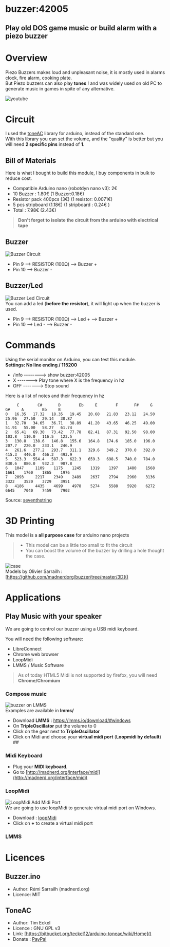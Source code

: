 
# buzzer:42005
## Play old DOS game music or build alarm with a piezo buzzer

# Overview
Piezo Buzzers makes loud and unpleasant noise, it is mostly used in 
alarms clock, fire alarm, cooking plate.    
But Piezo buzzers can also play **tones** ! and was widely used on old PC
to generate music in games in spite of any alternative.

![youtube](zARzPyDOgdU)  

# Circuit

I used the [toneAC](https://bitbucket.org/teckel12/arduino-toneac/wiki/Home) library for arduino, instead of the standard one.   
With this library you can set the volume, and the "quality" is better but you will need **2 specific pins** instead of **1**.    

## Bill of Materials
Here is what I bought to build this module, I buy components in bulk to
reduce cost.

* Compatible Arduino nano (robotdyn nano v3): 2€    
* 10 Buzzer : 1.80€  (1 Buzzer:0.18€)  
* Resistor pack 400pcs (3€) (1 resistor: 0.0071€) 
* 5 pcs stripboard (1.18€) (1 stripboard : 0.24€ )  
* Total : 7.98€ (2.43€)   

> **Don't forget to isolate the circuit from the arduino with electrical tape**

## Buzzer
![Buzzer Circuit](doc/buzzer_wiring_bb.svg)   
* Pin 9 --> RESISTOR (100Ω) --> Buzzer +   
* Pin 10 --> Buzzer -    

## Buzzer/Led
![Buzzer Led Circuit](doc/buzzer_led_wiring_bb.svg)   
You can add a led (**before the resistor**), it will light up when the buzzer
is used.
* Pin 9 --> RESISTOR (100Ω) --> Led + --> Buzzer +   
* Pin 10 --> Led - --> Buzzer -  

# Commands
Using the serial monitor on Arduino, you can test this module.    
**Settings: No line ending / 115200**

* /info --------> show buzzer:42005
* X -------> Play tone where X is the frequency in hz
* OFF -------> Stop sound    

Here is a list of notes and their frequency in hz

```
	 C        C#       D	    Eb	   E	    F	    F#	   G	    G#	   A	    Bb	   B
0	16.35	17.32	18.35	19.45	20.60	21.83	23.12	24.50	25.96	27.50	29.14	30.87
1	32.70	34.65	36.71	38.89	41.20	43.65	46.25	49.00	51.91	55.00	58.27	61.74
2	65.41	69.30	73.42	77.78	82.41	87.31	92.50	98.00	103.8	110.0	116.5	123.5
3	130.8	138.6	146.8	155.6	164.8	174.6	185.0	196.0	207.7	220.0	233.1	246.9
4	261.6	277.2	293.7	311.1	329.6	349.2	370.0	392.0	415.3	440.0	466.2	493.9
5	523.3	554.4	587.3	622.3	659.3	698.5	740.0	784.0	830.6	880.0	932.3	987.8
6	1047	 1109	 1175	 1245	 1319	 1397	 1480	 1568	 1661	 1760	 1865	 1976
7	2093	 2217	 2349	 2489	 2637	 2794	 2960	 3136	 3322	 3520	 3729	 3951
8	4186	 4435	 4699	 4978	 5274	 5588	 5920	 6272	 6645	 7040	 7459	 7902
```
Source: [seventhstring](https://www.seventhstring.com/resources/notefrequencies.html)

# 3D Printing
This model is a **all purpose case** for arduino nano projects     
> * This model can be a little too small to fit the circuit    
> * You can boost the volume of the buzzer by drilling a hole thought the case.    

![case](doc/case.jpg)   
Models by Olivier Sarrailh : [https://github.com/madnerdorg/buzzer/tree/master/3D]()    

# Applications

## Play Music with your speaker
We are going to control our buzzer using a USB midi keyboard.    

You will need the following software:
* LibreConnect
* Chrome web browser
* LoopMidi
* LMMS / Music Software

> As of today HTML5 Midi is not supported by firefox, you will need **Chrome/Chromium**

### Compose music
![buzzer on LMMS](doc/buzzer_lmms.png)    
Examples are available in **lmms/** 
* Download **LMMS** : https://lmms.io/download/#windows
* On **TripleOscillator** put the volume to 0
* Click on the gear next to **TripleOscillator**
* Click on Midi and choose your **virtual midi port** (**Loopmidi by default**) ## 

### Midi Keyboard
* Plug your **MIDI keyboard**.
* Go to [http://madnerd.org/interface/midi](http://madnerd.org/interface/midi)




### LoopMidi 
![LoopMidi Add Midi Port](doc/loopMidi.png)     
We are going to use loopMidi to generate virtual midi port on Windows.
* Download : [loopMidi](http://www.tobias-erichsen.de/software/loopmidi.html)
* Click on **+** to create a virtual midi port

### LMMS


# Licences
## Buzzer.ino
* Author: Rémi Sarrailh (madnerd.org)   
* Licence: MIT

## ToneAC
* Author: Tim Eckel
* Licence : GNU GPL v3
* Link: [https://bitbucket.org/teckel12/arduino-toneac/wiki/Home]()
* Donate : [PayPal](https://bitbucket.org/teckel12/arduino-toneac/wiki/Home#!show-your-appreciation)
